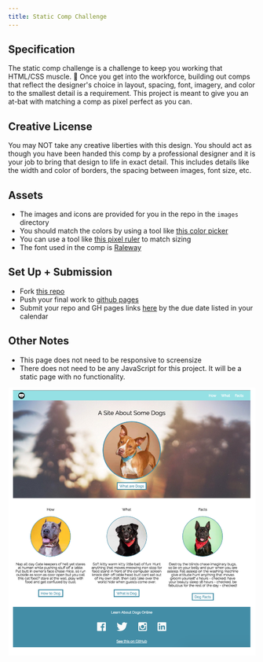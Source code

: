 ```yaml
---
title: Static Comp Challenge
---
```


## Specification
The static comp challenge is a challenge to keep you working that HTML/CSS muscle. :muscle:  Once you get into the workforce, building out comps that reflect the designer's choice in layout, spacing, font, imagery, and color to the smallest detail is a requirement. This project is meant to give you an at-bat with matching a comp as pixel perfect as you can.

## Creative License
You may NOT take any creative liberties with this design. You should act as though you have been handed this comp by a professional designer and it is your job to bring that design to life in exact detail. This includes details like the width and color of borders, the spacing between images, font size, etc. 

## Assets
- The images and icons are provided for you in the repo in the `images` directory
- You should match the colors by using a tool like [this color picker](https://chromewebstore.google.com/detail/colorpick-eyedropper/ohcpnigalekghcmgcdcenkpelffpdolg?pli=1)
- You can use a tool like [this pixel ruler](https://chromewebstore.google.com/detail/pixgrid-ruler/glkplndamjplebapgopdlbicglmfimic) to match sizing
- The font used in the comp is [Raleway](https://fonts.google.com/specimen/Raleway?preview.text=warm&stroke=Sans+Serif)

## Set Up + Submission
- Fork [this repo](https://github.com/turingschool-examples/dog-party/blob/master/README.md)
- Push your final work to [github pages](https://pages.github.com/)
- Submit your repo and GH pages links [here](https://docs.google.com/forms/d/1kW1JPMpZUhAjzIDnW_wDrGB8PtRDTIFh9ohpkd5h0xk/edit) by the due date listed in your calendar

## Other Notes
- This page does not need to be responsive to screensize
- There does not need to be any JavaScript for this project. It will be a static page with no functionality.

![dog party comp](./assets/dog-party-spec.png)